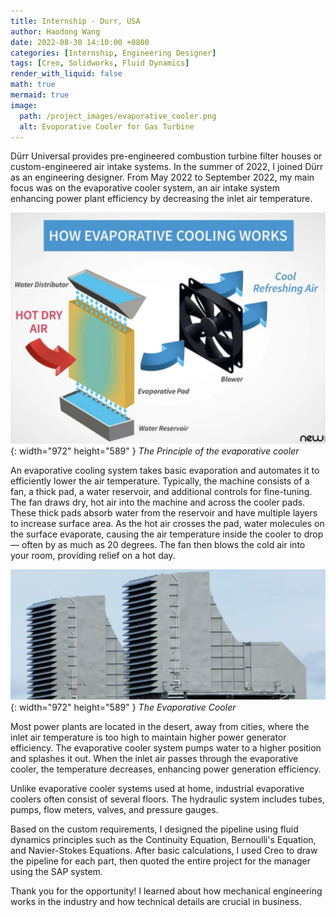 ```yaml
---
title: Internship - Durr, USA
author: Haodong Wang
date: 2022-08-30 14:10:00 +0800
categories: [Internship, Engineering Designer]
tags: [Creo, Solidworks, Fluid Dynamics]
render_with_liquid: false
math: true
mermaid: true
image:
  path: /project_images/evaporative_cooler.png
  alt: Evoporative Cooler for Gas Turbine 
---
```


Dürr Universal provides pre-engineered combustion turbine filter houses or custom-engineered air intake systems. In the summer of 2022, I joined Dürr as an engineering designer. From May 2022 to September 2022, my main focus was on the evaporative cooler system, an air intake system enhancing power plant efficiency by decreasing the inlet air temperature.

![Desktop View](/project_images/evaporative_cooler_inside.png){: width="972" height="589" }
_The Principle of the evaporative cooler_

An evaporative cooling system takes basic evaporation and automates it to efficiently lower the air temperature. Typically, the machine consists of a fan, a thick pad, a water reservoir, and additional controls for fine-tuning. The fan draws dry, hot air into the machine and across the cooler pads. These thick pads absorb water from the reservoir and have multiple layers to increase surface area. As the hot air crosses the pad, water molecules on the surface evaporate, causing the air temperature inside the cooler to drop — often by as much as 20 degrees. The fan then blows the cold air into your room, providing relief on a hot day.

![Desktop View](/project_images/evaporative_cooler_2.png){: width="972" height="589" }
_The Evaporative Cooler_

Most power plants are located in the desert, away from cities, where the inlet air temperature is too high to maintain higher power generator efficiency. The evaporative cooler system pumps water to a higher position and splashes it out. When the inlet air passes through the evaporative cooler, the temperature decreases, enhancing power generation efficiency.

Unlike evaporative cooler systems used at home, industrial evaporative coolers often consist of several floors. The hydraulic system includes tubes, pumps, flow meters, valves, and pressure gauges.

Based on the custom requirements, I designed the pipeline using fluid dynamics principles such as the Continuity Equation, Bernoulli's Equation, and Navier-Stokes Equations. After basic calculations, I used Creo to draw the pipeline for each part, then quoted the entire project for the manager using the SAP system.

Thank you for the opportunity! I learned about how mechanical engineering works in the industry and how technical details are crucial in business.